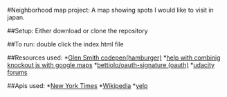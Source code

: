 #Neighborhood map project:
A map showing spots I would like to visit in japan.

##Setup:
Either download or clone the repository

##To run:
double click the index.html file

##Resources used:
*[Glen Smith codepen(hamburger)](https://codepen.io/g13nn/pen/eHGEF?editors=1010)
*[help with combinig knockout js with google maps](https://github.com/ohnooo/P5-1_Map-API)
*[bettiolo/oauth-signature (oauth)](https://github.com/bettiolo/oauth-signature-js)
*[udacity forums](https://discussions.udacity.com/t/libraries-for-yelp-api/178990/8)

##Apis used:
*[New York Times](https://developer.nytimes.com/) 
*[Wikipedia](https://www.mediawiki.org/wiki/API:Main_page)
*[yelp](https://www.yelp.com/developers)